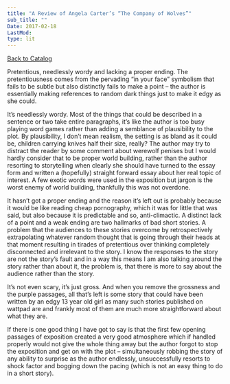 ```yaml
---
title: "A Review of Angela Carter’s “The Company of Wolves”"
sub_title: ""
Date: 2017-02-18
LastMod:
type: lit
---
```


[Back to Catalog](https://otaking.xyz/index.html)

Pretentious, needlessly wordy and lacking a proper ending. The pretentiousness comes from the pervading “in your face” symbolism that fails to be subtle but also distinctly fails to make a point – the author is essentially making references to random dark things just to make it edgy as she could. 

It’s needlessly wordy. Most of the things that could be described in a sentence or two take entire paragraphs, it’s like the author is too busy playing word games rather than adding a semblance of plausibility to the plot. By plausibility, I don’t mean realism, the setting is as bland as it could be, children carrying knives half their size, really? The author may try to distract the reader by some comment about werewolf penises but I would hardly consider that to be proper world building, rather than the author resorting to storytelling when clearly she should have turned to the essay form and written a (hopefully) straight forward essay about her real topic of interest. A few exotic words were used in the exposition but jargon is the worst enemy of world building, thankfully this was not overdone.

It hasn’t got a proper ending and the reason it’s left out is probably because it would be like reading cheap pornography, which it was for little that was said, but also because it is predictable and so, anti-climactic. A distinct lack of a point and a weak ending are two hallmarks of bad short stories. A problem that the audiences to these stories overcome by retrospectively extrapolating whatever random thought that is going through their heads at that moment resulting in tirades of pretentious over thinking completely disconnected and irrelevant to the story. I know the responses to the story are not the story’s fault and in a way this means I am also talking around the story rather than about it, the problem is, that there is more to say about the audience rather than the story.

It’s not even scary, it’s just gross. And when you remove the grossness and the purple passages, all that’s left is some story that could have been written by an edgy 13 year old girl as many such stories published on wattpad are and frankly most of them are much more straightforward about what they are.

If there is one good thing I have got to say is that the first few opening passages of exposition created a very good atmosphere which if handled properly would not give the whole thing away but the author forgot to stop the exposition and get on with the plot – simultaneously robbing the story of any ability to surprise as the author endlessly, unsuccessfully resorts to shock factor and bogging down the pacing (which is not an easy thing to do in a short story).
